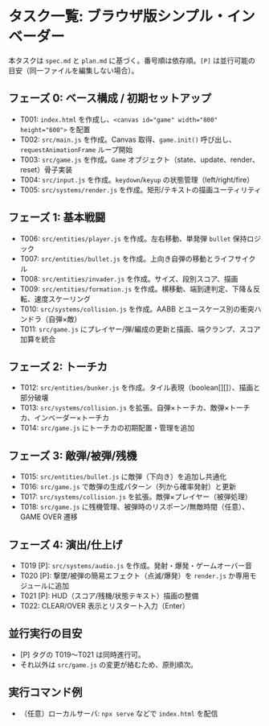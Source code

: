 # タスク一覧: ブラウザ版シンプル・インベーダー

本タスクは `spec.md` と `plan.md` に基づく。番号順は依存順。`[P]` は並行可能の目安（同一ファイルを編集しない場合）。

## フェーズ 0: ベース構成 / 初期セットアップ
- T001: `index.html` を作成し、`<canvas id="game" width="800" height="600">` を配置
- T002: `src/main.js` を作成。Canvas 取得、`game.init()` 呼び出し、`requestAnimationFrame` ループ開始
- T003: `src/game.js` を作成。`Game` オブジェクト（state、update、render、reset）骨子実装
- T004: `src/input.js` を作成。`keydown`/`keyup` の状態管理（left/right/fire）
- T005: `src/systems/render.js` を作成。矩形/テキストの描画ユーティリティ

## フェーズ 1: 基本戦闘
- T006: `src/entities/player.js` を作成。左右移動、単発弾 `bullet` 保持ロジック
- T007: `src/entities/bullet.js` を作成。上向き自弾の移動とライフサイクル
- T008: `src/entities/invader.js` を作成。サイズ、段別スコア、描画
- T009: `src/entities/formation.js` を作成。横移動、端到達判定、下降＆反転、速度スケーリング
- T010: `src/systems/collision.js` を作成。AABB とユースケース別の衝突ハンドラ（自弾×敵）
- T011: `src/game.js` にプレイヤー/弾/編成の更新と描画、端クランプ、スコア加算を統合

## フェーズ 2: トーチカ
- T012: `src/entities/bunker.js` を作成。タイル表現（boolean[][]）、描画と部分破壊
- T013: `src/systems/collision.js` を拡張。自弾×トーチカ、敵弾×トーチカ、インベーダー×トーチカ
- T014: `src/game.js` にトーチカの初期配置・管理を追加

## フェーズ 3: 敵弾/被弾/残機
- T015: `src/entities/bullet.js` に敵弾（下向き）を追加し共通化
- T016: `src/game.js` で敵弾の生成パターン（列から確率発射）と更新
- T017: `src/systems/collision.js` を拡張。敵弾×プレイヤー（被弾処理）
- T018: `src/game.js` に残機管理、被弾時のリスポーン/無敵時間（任意）、GAME OVER 遷移

## フェーズ 4: 演出/仕上げ
- T019 [P]: `src/systems/audio.js` を作成。発射・爆発・ゲームオーバー音
- T020 [P]: 撃墜/被弾の簡易エフェクト（点滅/爆発）を `render.js` か専用モジュールに追加
- T021 [P]: HUD（スコア/残機/状態テキスト）描画の整備
- T022: CLEAR/OVER 表示とリスタート入力（Enter）

## 並行実行の目安
- [P] タグの T019〜T021 は同時進行可。
- それ以外は `src/game.js` の変更が絡むため、原則順次。

## 実行コマンド例
- （任意）ローカルサーバ: `npx serve` などで `index.html` を配信
